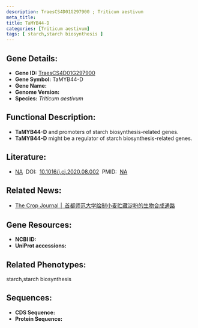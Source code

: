 ```yaml
---
description: TraesCS4D01G297900 ; Triticum aestivum
meta_title:
title: TaMYB44-D
categories: [Triticum aestivum]
tags: [ starch,starch biosynthesis ]
---
```


## Gene Details:
- **Gene ID:**	[TraesCS4D01G297900]()
- **Gene Symbol:** TaMYB44-D
- **Gene Name:** 
- **Genome Version:** []()
- **Species:** *Triticum aestivum*

## Functional Description:
   - **TaMYB44-D** and promoters of starch biosynthesis-related genes.
   - **TaMYB44-D** might be a regulator of starch biosynthesis-related genes.

## Literature:
   - [NA]( https://www.sciencedirect.com/science/article/pii/S2214514120301227#s0105)&nbsp;&nbsp;DOI:&nbsp;&nbsp;[10.1016/j.cj.2020.08.002](https://www.sciencedirect.com/science/article/pii/S2214514120301227#s0105)&nbsp;&nbsp;PMID:&nbsp;&nbsp;[NA](https://pubmed.ncbi.nlm.nih.gov/NA/)

## Related News:
   - [The Crop Journal │ 首都师范大学绘制小麦贮藏淀粉的生物合成通路](https://mp.weixin.qq.com/s?__biz=Mzg3MDEwNDEyMg==&mid=2247497151&idx=6&sn=dacb705546ab3f786ce52fb34537eb21&chksm=ce9058eaf9e7d1fc1b61327373085003d5059c1793755ff687507493ecaa4bffb7bfffbdfe69&scene=27#wechat_redirect)

## Gene Resources:
- **NCBI ID:** [](https://www.ncbi.nlm.nih.gov/gene/?term=)
- **UniProt accessions:** [](https://www.uniprot.org/uniprotkb//entry)

## Related Phenotypes:
starch,starch biosynthesis

## Sequences:
- **CDS Sequence:**
- **Protein Sequence:**
